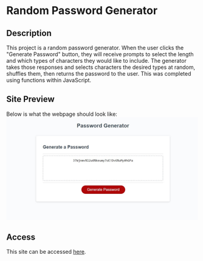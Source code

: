 # Random Password Generator

## Description
This project is a random password generator. When the user clicks the "Generate Password" button, they will receive prompts to select the length and which types of characters they would like to include. The generator takes those responses and selects characters the desired types at random, shuffles them, then returns the password to the user. This was completed using functions within JavaScript.

## Site Preview
Below is what the webpage should look like:
![generator-demo](./assets/images/password-generator-screenshot.jpg)

## Access
This site can be accessed [here](https://noahcote10.github.io/random-password-generator/).